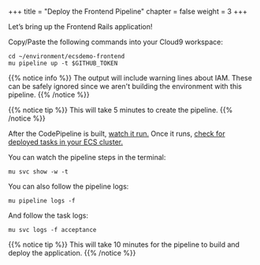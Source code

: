 +++
title = "Deploy the Frontend Pipeline"
chapter = false
weight = 3
+++

Let’s bring up the Frontend Rails application!

Copy/Paste the following commands into your Cloud9 workspace:

```
cd ~/environment/ecsdemo-frontend
mu pipeline up -t $GITHUB_TOKEN
```

{{% notice info %}}
The output will include warning lines about IAM. These can be safely ignored
since we aren't building the environment with this pipeline.
{{% /notice %}}

{{% notice tip %}}
This will take 5 minutes to create the pipeline.
{{% /notice %}}

After the CodePipeline is built, [watch it run.](https://console.aws.amazon.com/codepipeline/home?region=us-east-1#/dashboard)
Once it runs, [check for deployed tasks in your ECS cluster.](https://console.aws.amazon.com/ecs/home?region=us-east-1#/clusters)

You can watch the pipeline steps in the terminal:
```
mu svc show -w -t
```

You can also follow the pipeline logs:
```
mu pipeline logs -f
```

And follow the task logs:
```
mu svc logs -f acceptance
```

{{% notice tip %}}
This will take 10 minutes for the pipeline to build and deploy the application.
{{% /notice %}}
